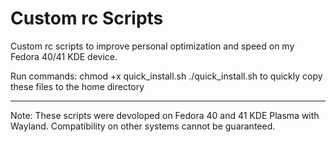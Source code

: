 # Custom rc Scripts

Custom rc scripts to improve personal optimization and speed on my Fedora 40/41 KDE device.

Run commands:
  chmod +x quick_install.sh
  ./quick_install.sh
to quickly copy these files to the home directory

-------------------------------------------------
Note: These scripts were devoloped on Fedora 40 and 41 KDE Plasma with Wayland. Compatibility on other systems cannot be guaranteed.
